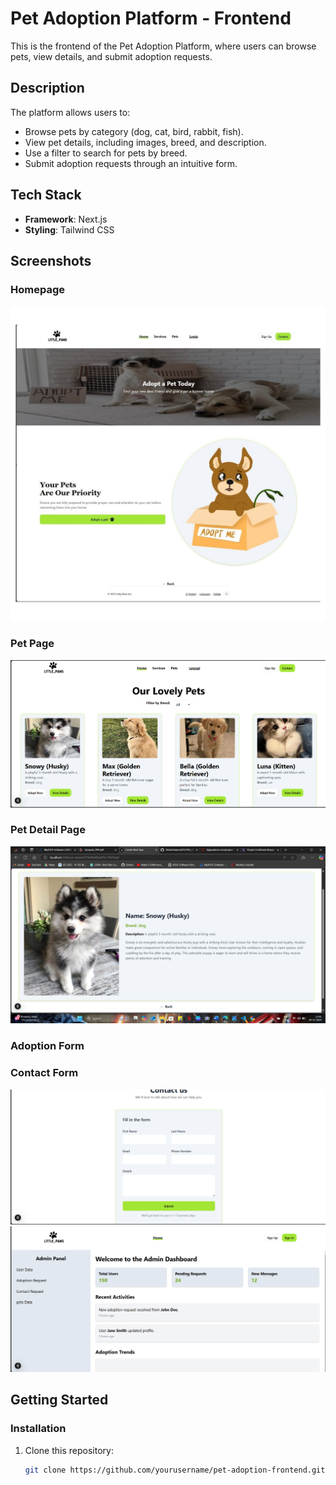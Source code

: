 # Pet Adoption Platform - Frontend

This is the frontend of the Pet Adoption Platform, where users can browse pets, view details, and submit adoption requests.

## Description
The platform allows users to:
- Browse pets by category (dog, cat, bird, rabbit, fish).
- View pet details, including images, breed, and description.
- Use a filter to search for pets by breed.
- Submit adoption requests through an intuitive form.

## Tech Stack
- **Framework**: Next.js
- **Styling**: Tailwind CSS

## Screenshots

### Homepage
![Homepage](https://github.com/NeetuSharma3012/Pet_Adoption_Platform_Frontend/blob/main/WhatsApp%20Image%202024-12-16%20at%2019.00.50_2c467c96.jpg?raw=true)

### Pet Page
![Pet Page Screenshot](https://github.com/NeetuSharma3012/Pet_Adoption_Platform_Frontend/blob/main/Screenshot%20(107).png?raw=true)

### Pet Detail Page
![Pet Detail Page](https://github.com/NeetuSharma3012/Pet_Adoption_Platform_Frontend/blob/main/Screenshot%20(128).png?raw=true)

### Adoption Form
### Contact Form
![Contact Form](https://github.com/NeetuSharma3012/Pet_Adoption_Platform_Frontend/blob/main/Screenshot%20(112).png?raw=true)
![Admin page](https://github.com/NeetuSharma3012/Pet_Adoption_Platform_Frontend/blob/main/Screenshot%20(114).png?raw=true)

## Getting Started

### Installation
1. Clone this repository:
   ```bash
   git clone https://github.com/yourusername/pet-adoption-frontend.git
